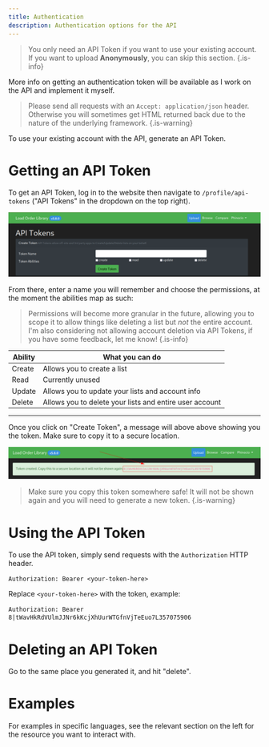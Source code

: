 ```yaml
---
title: Authentication
description: Authentication options for the API
---
```


> You only need an API Token if you want to use your existing account. If you want to upload **Anonymously**, you can skip this section.
{.is-info}


More info on getting an authentication token will be available as I work on the API and implement it myself.

>	Please send all requests with an `Accept: application/json` header. Otherwise you will sometimes get HTML returned back due to the nature of the underlying framework.
{.is-warning}

To use your existing account with the API, generate an API Token.

# Getting an API Token

To get an API Token, log in to the website then navigate to `/profile/api-tokens` ("API Tokens" in the dropdown on the top right).

![Create an API Token](/authentication/api_tokens.png)

From there, enter a name you will remember and choose the permissions, at the moment the abilities map as such:

> Permissions will become more granular in the future, allowing you to scope it to allow things like deleting a list but *not* the entire account. I'm also considering not allowing account deletion via API Tokens, if you have some feedback, let me know!
{.is-info}


| Ability | What you can do |
| --- | --- |
| Create | Allows you to create a list |
| Read | Currently unused |
| Update | Allows you to update your lists and account info |
| Delete | Allows you to delete your lists and entire user account |


---

Once you click on "Create Token", a message will above above showing you the token. Make sure to copy it to a secure location.

![api_token_created.png](/authentication/api_token_created.png)

> Make sure you copy this token somewhere safe! It will not be shown again and you will need to generate a new token.
{.is-warning}


# Using the API Token

To use the API token, simply send requests with the `Authorization` HTTP header.

```
Authorization: Bearer <your-token-here>
```

Replace `<your-token-here>` with the token, example:

```
Authorization: Bearer 8|tWavHkRdVUlmJJNr6kKcjXhUurWTGfnVjTeEuo7L357075906
```

# Deleting an API Token

Go to the same place you generated it, and hit "delete".

# Examples

For examples in specific languages, see the relevant section on the left for the resource you want to interact with.
